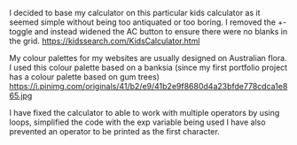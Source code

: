 I decided to base my calculator on this particular kids calculator as it seemed simple without being too antiquated or too boring. I removed the +- toggle and instead widened the AC button to ensure there were no blanks in the grid.
https://kidssearch.com/KidsCalculator.html

My colour palettes for my websites are usually designed on Australian flora.
I used this colour palette based on a banksia (since my first portfolio project has a colour palette based on gum trees)
https://i.pinimg.com/originals/41/b2/e9/41b2e9f8680d4a23bfde778cdca1e865.jpg

I have fixed the calculator to able to work with multiple operators by using loops, simplified the code with the exp variable being used
I have also prevented an operator to be printed as the first character.
